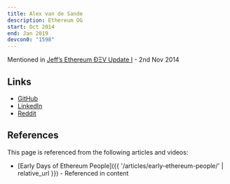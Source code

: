 ```yaml
---
title: Alex van de Sande
description: Ethereum OG
start: Oct 2014
end: Jan 2019
devcon0: "1598"
---
```


Mentioned in [Jeff’s Ethereum ÐΞV Update I](https://blog.ethereum.org/2014/11/02/jeffs-ethereum-dev-update) - 2nd Nov 2014

## Links
- [GitHub](https://github.com/alexvandesande)
- [LinkedIn](https://www.linkedin.com/in/alexvandesande/)
- [Reddit](https://www.reddit.com/user/avsa/)

## References

This page is referenced from the following articles and videos:

- [Early Days of Ethereum People]({{ '/articles/early-ethereum-people/' | relative_url }}) - Referenced in content
